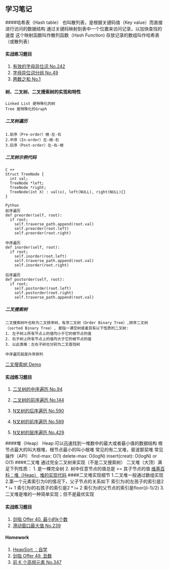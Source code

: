 ## 学习笔记

####哈希表（Hash table） 
    也叫散列表，是根据关键码值（Key value）而直接进行访问的数据结构
  通过关键码映射到表中一个位置来访问记录，以加快查找的速度
  这个映射函数叫作散列函数（Hash Function)
  存放记录的数组叫作哈希表（或散列表）



#### 实战练习题目
1. [有效的字母异位词 No.242](https://leetcode-cn.com/problems/valid-anagram/description/)
2. [字母异位词分组 No.49](https://leetcode-cn.com/problems/group-anagrams/)
3. [两数之和 No.1](https://leetcode-cn.com/problems/two-sum/description/)

#### 树、二叉树、二叉搜索树的实现和特性
    Linked List 是特殊化的树
    Tree 是特殊化的Graph

##### 二叉树遍历
    1.前序（Pre-order）根-左-右
    2.中序（In-order）左-根-右
    3.后序（Post-order）左-右-根
##### 二叉树示例代码
    C ++
    Struct TreeNode {
      int val;
      TreeNode *left;
      TreeNode *right;
      TreeNode(int X) : val(x), left(NULL), right(NULL){}
    }

    Python
    前序遍历
    def preorder(self, root):
      if root;
        self.traverse_path.append(root.val)
        self.preorder(root.left)
        self.preorder(root.right)

    中序遍历
    def inorder(self, root):
      if root;
        self.inorder(root.left)
        self.traverse_path.append(root.val)
        self.inorder(root.right)

    后序遍历
    def postorder(self, root):
      if root;
        self.postorder(root.left)
        self.postorder(root.right)
        self.traverse_path.append(root.val)


##### 二叉搜索树
    二叉搜索树叶也称为二叉排序树，有序二叉树（Order Binary Tree）,排序二叉树（sorted Binary Tree）, 是指一课空树或者具有以下性质的二叉树:
    1. 左子树上所有节点上的值均小于它的根节点的值
    2. 右子树上所有节点上的值均大于它的根节点的值
    3. 以此类推：左右子树也分别为二叉查找树

    中序遍历就是升序排列
[二叉搜索树 Demo](https://visualgo.net/zh/bst)

#### 实战练习题目
1. [二叉树的中序遍历 No.94](https://leetcode-cn.com/problems/binary-tree-inorder-traversal/)
2. [二叉树的前序遍历 No.144](https://leetcode-cn.com/problems/binary-tree-preorder-traversal/)
3. [N叉树的后序遍历 No.590](https://leetcode-cn.com/problems/n-ary-tree-postorder-traversal/)
4. [N叉树的前序遍历 No.589](https://leetcode-cn.com/problems/n-ary-tree-preorder-traversal/description/)

5. [N叉树的层序遍历 No.429](https://leetcode-cn.com/problems/n-ary-tree-level-order-traversal/)

####堆（Heap） 
    Heap:可以迅速找到一堆数中的最大或者最小值的数据结构
    根节点最大的叫大根堆，根节点最小的叫小根堆
    常见的有二叉堆，斐波那契堆
    常见操作（API）
    find-max: O(1)
    delete-max: O(logN)
    insert(creat): O(logN) or O(1)
####二叉堆
    通过完全二叉树来实现（不是二叉搜索树）
    二叉堆（大顶）满足下列性质：
    1. 是一棵完全树
    2. 树中任意节点的值总是 >= 其子节点的值 
[维基百科：堆（Heap）](https://en.wikipedia.org/wiki/Heap_(data_structure))
[堆的实现代码](https://shimo.im/docs/Lw86vJzOGOMpWZz2/read)
####二叉堆实现细节
    1.二叉堆一般通过数组实现
    2.第一个元素索引为0的情况下，父子节点的关系如下
        索引为i的左孩子的索引是2 * i+ 1
        索引为i的右孩子的索引是2 * i+ 2
        索引为i的父节点的索引是floor((i-1)/2)
    3. 二叉堆是堆的一种简单实现；但不是最优实现

#### 实战练习题目
1. [剑指 Offer 40. 最小的k个数](https://leetcode-cn.com/problems/zui-xiao-de-kge-shu-lcof/)
2. [滑动窗口最大值 No.239](https://leetcode-cn.com/problems/sliding-window-maximum/)

#### Homework
1. [HeapSort ：自学](https://www.geeksforgeeks.org/heap-sort/)
2. [剑指 Offer 49. 丑数](https://leetcode-cn.com/problems/chou-shu-lcof/)
3. [前 K 个高频元素 No.347](https://leetcode-cn.com/problems/top-k-frequent-elements/)
